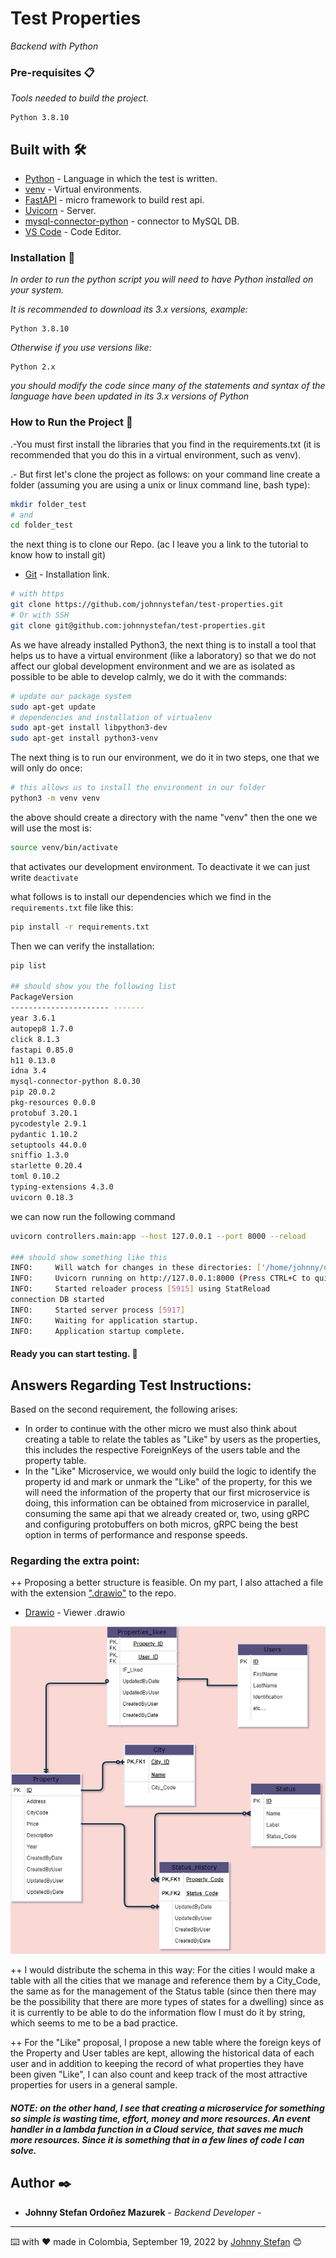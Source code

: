 # Test Properties

_Backend with Python_

### Pre-requisites 📋

_Tools needed to build the project._

```
Python 3.8.10
```

## Built with 🛠️

* [Python](https://www.python.org/downloads/) - Language in which the test is written.
* [venv](https://docs.python.org/3/library/venv.html) - Virtual environments.
* [FastAPI](https://fastapi.tiangolo.com/) - micro framework to build rest api.
* [Uvicorn](https://www.uvicorn.org/) - Server.
* [mysql-connector-python](https://dev.mysql.com/doc/connector-python/en/) - connector to MySQL DB.
* [VS Code](https://code.visualstudio.com/) - Code Editor.


### Installation 🔧

_In order to run the python script you will need to have Python installed on your system._

_It is recommended to download its 3.x versions, example:_

```
Python 3.8.10
```

_Otherwise if you use versions like:_

```
Python 2.x
```

_you should modify the code since many of the statements and syntax of the language have been updated in its 3.x versions of Python_
### How to Run the Project 📌

.-You must first install the libraries that you find in the requirements.txt (it is recommended that you do this in a virtual environment, such as venv).

.- But first let's clone the project as follows:
    on your command line create a folder (assuming you are using a unix or linux command line, bash type):

```bash
mkdir folder_test
# and
cd folder_test
```
the next thing is to clone our Repo. (ac I leave you a link to the tutorial to know how to install git)
* [Git](https://git-scm.com/book/en/v2/Getting-Started-Installing-Git) - Installation link.

```bash
# with https
git clone https://github.com/johnnystefan/test-properties.git
# Or with SSH
git clone git@github.com:johnnystefan/test-properties.git
```
As we have already installed Python3, the next thing is to install a tool that helps us to have a virtual environment (like a laboratory) so that we do not affect our global development environment and we are as isolated as possible to be able to develop calmly, we do it with the commands:

```bash
# update our package system
sudo apt-get update
# dependencies and installation of virtualenv
sudo apt-get install libpython3-dev
sudo apt-get install python3-venv
```
The next thing is to run our environment, we do it in two steps, one that we will only do once:
```bash
# this allows us to install the environment in our folder
python3 -m venv venv
```
the above should create a directory with the name "venv"
then the one we will use the most is:
```bash
source venv/bin/activate
```
that activates our development environment. To deactivate it we can just write `deactivate`

what follows is to install our dependencies which we find in the `requirements.txt` file like this:

```bash
pip install -r requirements.txt
```
Then we can verify the installation:
```bash
pip list

## should show you the following list
PackageVersion
---------------------- -------
year 3.6.1
autopep8 1.7.0
click 8.1.3
fastapi 0.85.0
h11 0.13.0
idna 3.4
mysql-connector-python 8.0.30
pip 20.0.2
pkg-resources 0.0.0
protobuf 3.20.1
pycodestyle 2.9.1
pydantic 1.10.2
setuptools 44.0.0
sniffio 1.3.0
starlette 0.20.4
toml 0.10.2
typing-extensions 4.3.0
uvicorn 0.18.3
```
we can now run the following command
```bash
uvicorn controllers.main:app --host 127.0.0.1 --port 8000 --reload

### should show something like this
INFO:     Will watch for changes in these directories: ['/home/johnny/development/test_habi']
INFO:     Uvicorn running on http://127.0.0.1:8000 (Press CTRL+C to quit)
INFO:     Started reloader process [5915] using StatReload
connection DB started
INFO:     Started server process [5917]
INFO:     Waiting for application startup.
INFO:     Application startup complete.
```

#### Ready you can start testing. 🚀

## Answers Regarding Test Instructions:

Based on the second requirement, the following arises:

+ In order to continue with the other micro we must also think about creating a table to relate the tables as "Like" by users as the properties, this includes the respective ForeignKeys of the users table and the property table.
+ In the "Like" Microservice, we would only build the logic to identify the property id and mark or unmark the "Like" of the property, for this we will need the information of the property that our first microservice is doing, this information can be obtained from microservice in parallel, consuming the same api that we already created or, two, using gRPC and configuring protobuffers on both micros, gRPC being the best option in terms of performance and response speeds.
### Regarding the extra point:
++ Proposing a better structure is feasible. On my part, I also attached a file with the extension [".drawio"](https://github.com/johnnystefan/test-properties/blob/main/Drawio/model.drawio) to the repo.

* [Drawio](https://drawio-app.com/) - Viewer .drawio

<p align="center">
  <img src="https://github.com/johnnystefan/test-properties/blob/main/MER_Properties.png" alt="MER image"/>
</p>

++ I would distribute the schema in this way: For the cities I would make a table with all the cities that we manage and reference them by a City_Code, the same as for the management of the Status table (since then there may be the possibility that there are more types of states for a dwelling) since as it is currently to be able to do the information flow I must do it by string, which seems to me to be a bad practice.

++ For the "Like" proposal, I propose a new table where the foreign keys of the Property and User tables are kept, allowing the historical data of each user and in addition to keeping the record of what properties they have been given "Like", I can also count and keep track of the most attractive properties for users in a general sample.

##### NOTE: on the other hand, I see that creating a microservice for something so simple is wasting time, effort, money and more resources. An event handler in a lambda function in a Cloud service, that saves me much more resources. Since it is something that in a few lines of code I can solve.

## Author ✒️

* **Johnny Stefan Ordoñez Mazurek** - *Backend Developer* -

---
⌨️ with ❤️ made in Colombia, September 19, 2022 by [Johnny Stefan](https://github.com/johnnystefan) 😊